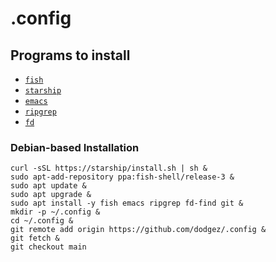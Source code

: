 # .config

## Programs to install
- [`fish`](https://github.com/fish-shell/fish-shell)
- [`starship`](https://github.com/starship/starship)
- [`emacs`](https://www.gnu.org/software/emacs)
- [`ripgrep`](https://github.com/BurntSushi/ripgrep)
- [`fd`](https://github.com/sharkdp/fd)

### Debian-based Installation

```
curl -sSL https://starship/install.sh | sh &
sudo apt-add-repository ppa:fish-shell/release-3 &
sudo apt update &
sudo apt upgrade &
sudo apt install -y fish emacs ripgrep fd-find git &
mkdir -p ~/.config &
cd ~/.config &
git remote add origin https://github.com/dodgez/.config &
git fetch &
git checkout main
```

